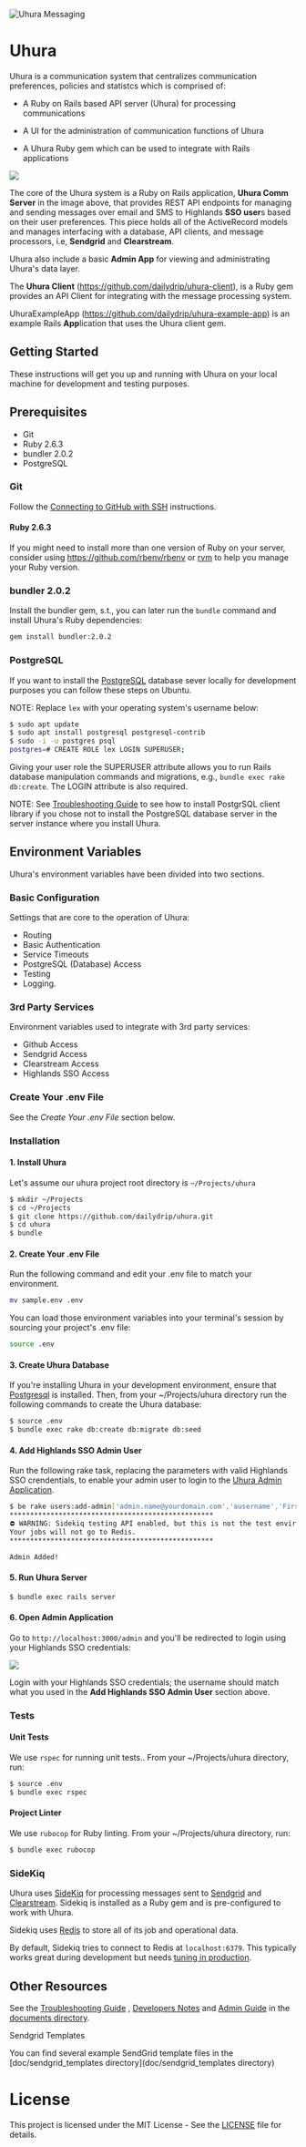 ![Uhura Messaging](docs/images/uhura_messaging.png)

# Uhura

Uhura is a communication system that centralizes communication preferences, policies and statistcs which is comprised of:

* A Ruby on Rails based API server (Uhura) for processing communications

* A UI for the administration of communication functions of Uhura

* A Uhura Ruby gem which can be used to integrate with Rails applications

  

![](docs/images/UhuraSystemArchitecture_20190501c.gif)

The core of the Uhura system is a Ruby on Rails application, **Uhura Comm Server** in the image above, that provides REST API endpoints for managing and sending messages over email and SMS to Highlands **SSO user**s based on their user preferences. This piece holds all of the ActiveRecord models and manages interfacing with a database, API clients, and message processors, i.e, **Sendgrid** and **Clearstream**. 

Uhura also include a basic **Admin App** for viewing and administrating Uhura's data layer.

The **Uhura Client** (https://github.com/dailydrip/uhura-client), is a Ruby gem provides an API Client for integrating with the message processing system. 

UhuraExampleApp (https://github.com/dailydrip/uhura-example-app) is an example Rails **App**lication that uses the Uhura client gem.


## Getting Started

These instructions will get you up and running with Uhura on your local machine for development and testing purposes. 

## Prerequisites

- Git
- Ruby 2.6.3
- bundler 2.0.2
- PostgreSQL

### Git

Follow the [Connecting to GitHub with SSH](https://help.github.com/en/articles/connecting-to-github-with-ssh) instructions.

#### Ruby 2.6.3

If you might need to install more than one version of Ruby on your server, consider using [<https://github.com/rbenv/rbenv>](https://github.com/rbenv/rbenv) or [rvm](https://rvm.io/) to help you manage your Ruby version.

### bundler 2.0.2

Install the bundler gem, s.t., you can later run the `bundle` command and install Uhura's Ruby dependencies:

``` bash
gem install bundler:2.0.2
```

### PostgreSQL
If you want to install the [PostgreSQL](https://www.postgresql.org/) database sever locally for development purposes you can follow these steps on Ubuntu. 

NOTE: Replace `lex` with your operating system's username below:

``` bash
$ sudo apt update
$ sudo apt install postgresql postgresql-contrib
$ sudo -i -u postgres psql
postgres=# CREATE ROLE lex LOGIN SUPERUSER;
```

Giving your user role the SUPERUSER attribute allows you to run Rails database manipulation commands and migrations, e.g., `bundle exec rake db:create`. The LOGIN attribute is also required.

NOTE: See [Troubleshooting Guide](docs/troubleshooting.md) to see how to install PostgrSQL client library if you chose not to install the PostgreSQL database server in the server instance where you install Uhura.

## Environment Variables

Uhura's environment variables have been divided into two sections.

### Basic Configuration 

Settings that are core to the operation of Uhura: 

- Routing
- Basic Authentication
- Service Timeouts
- PostgreSQL (Database) Access
- Testing
- Logging.

### 3rd Party Services

Environment variables used to integrate with 3rd party services:

- Github Access
- Sendgrid Access
- Clearstream Access
- Highlands SSO Access

### Create Your .env File

See the *Create Your .env File* section below.

### Installation

#### 1. Install Uhura 

Let's assume our uhura project root directory is `~/Projects/uhura`

```bash
$ mkdir ~/Projects
$ cd ~/Projects
$ git clone https://github.com/dailydrip/uhura.git
$ cd uhura
$ bundle
```

#### 2. Create Your .env File

Run the following command and edit your .env file to match your environment.

```bash
mv sample.env .env
```

You can load those environment variables into your terminal's session by sourcing your project's .env file:

```bash
source .env
```

#### 3. Create Uhura Database

If you're installing Uhura in your development environment, ensure that [Postgresql](https://www.postgresql.org/) is installed. Then, from your ~/Projects/uhura directory run the following commands to create the Uhura database:

```bash
$ source .env
$ bundle exec rake db:create db:migrate db:seed
```

#### 4. Add Highlands SSO Admin User

Run the following rake task, replacing the parameters with valid Highlands SSO crendentials, to enable your admin user to login to the [Uhura Admin Application](https://github.com/dailydrip/uhura/blob/master/docs/admin_guide.md).

```bash
$ be rake users:add-admin['admin.name@yourdomain.com','ausername','FirstName','LastName']
**************************************************
⛔️ WARNING: Sidekiq testing API enabled, but this is not the test environment.  
Your jobs will not go to Redis.
**************************************************

Admin Added!
```

#### 5. Run Uhura Server

```bash
$ bundle exec rails server
```

#### 6. Open Admin Application

Go to `http://localhost:3000/admin` and you'll be redirected to login using your Highlands SSO credentials:

![](docs/images/highlands_auth_sign_in.png)

Login with your Highlands SSO credentials; the username should match what you used in the **Add Highlands SSO Admin User** section above.



### Tests

#### Unit Tests

We use  `rspec` for running unit tests.. From your ~/Projects/uhura directory, run:

```bash
$ source .env
$ bundle exec rspec
```

#### Project Linter

We use `rubocop` for Ruby linting. From your ~/Projects/uhura directory, run:

```bash
$ bundle exec rubocop
```



### SideKiq

Uhura uses [SideKiq](https://github.com/mperham/sidekiq) for processing messages sent to [Sendgrid](https://sendgrid.com/) and [Clearstream](https://clearstream.io/).  Sidekiq is installed as a Ruby gem and is pre-configured to work with Uhura.

Sidekiq uses [Redis](https://redis.io/) to store all of its job and operational data.

By default, Sidekiq tries to connect to Redis at `localhost:6379`. This typically works great during development but needs [tuning in production](https://github.com/mperham/sidekiq/wiki/Using-Redis).



## Other Resources

See the [Troubleshooting Guide](docs/troubleshooting.md) , [Developers Notes](docs/developer_notes.md) and [Admin Guide](docs/admin_guide.md) in the [documents directory](docs/).

Sendgrid Templates

You can find several example SendGrid template files in the [doc/sendgrid_templates directory](doc/sendgrid_templates directory)



# License

This project is licensed under the MIT License - See the [LICENSE](LICENSE.txt) file for details.